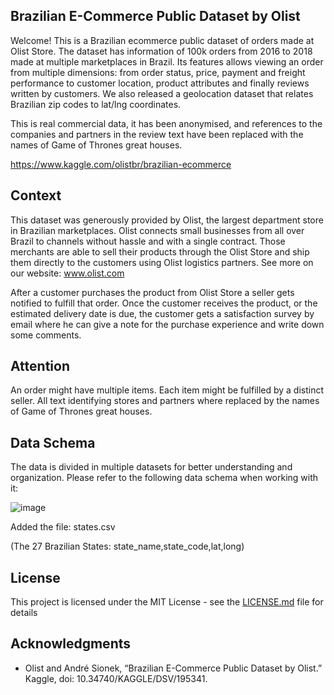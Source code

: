
## Brazilian E-Commerce Public Dataset by Olist

Welcome! This is a Brazilian ecommerce public dataset of orders made at Olist Store. The dataset has information of 100k orders from 2016 to 2018 made at multiple marketplaces in Brazil. Its features allows viewing an order from multiple dimensions: from order status, price, payment and freight performance to customer location, product attributes and finally reviews written by customers. We also released a geolocation dataset that relates Brazilian zip codes to lat/lng coordinates.

This is real commercial data, it has been anonymised, and references to the companies and partners in the review text have been replaced with the names of Game of Thrones great houses.

https://www.kaggle.com/olistbr/brazilian-ecommerce

## Context

This dataset was generously provided by Olist, the largest department store in Brazilian marketplaces. Olist connects small businesses from all over Brazil to channels without hassle and with a single contract. Those merchants are able to sell their products through the Olist Store and ship them directly to the customers using Olist logistics partners. See more on our website: www.olist.com

After a customer purchases the product from Olist Store a seller gets notified to fulfill that order. Once the customer receives the product, or the estimated delivery date is due, the customer gets a satisfaction survey by email where he can give a note for the purchase experience and write down some comments.

## Attention
An order might have multiple items.
Each item might be fulfilled by a distinct seller.
All text identifying stores and partners where replaced by the names of Game of Thrones great houses.

## Data Schema
The data is divided in multiple datasets for better understanding and organization. Please refer to the following data schema when working with it:

![image](https://user-images.githubusercontent.com/17050990/153090614-7f7bf8b1-790a-4fa4-be09-107f809af2a1.png)

Added the file: states.csv 

(The 27 Brazilian States: state_name,state_code,lat,long) 

## License

This project is licensed under the MIT License - see the [LICENSE.md](LICENSE.md) file for details

## Acknowledgments

* Olist and André Sionek, “Brazilian E-Commerce Public Dataset by Olist.” Kaggle, doi: 10.34740/KAGGLE/DSV/195341.

